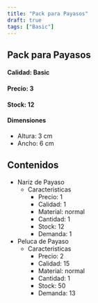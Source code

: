 ```yaml
---
title: "Pack para Payasos"
draft: true
tags: ["Basic"]
---
```

## Pack para Payasos
#### Calidad: Basic
#### Precio: 3
#### Stock: 12
#### Dimensiones
- Altura: 3 cm 
- Ancho: 6 cm
## Contenidos
- Nariz de Payaso
    - Caracteristicas
        - Precio: 1
        - Calidad: 1
        - Material: normal
        - Cantidad: 1
        - Stock: 12
        - Demanda: 1
- Peluca de Payaso
    - Caracteristicas
        - Precio: 2
        - Calidad: 15
        - Material: normal
        - Cantidad: 1
        - Stock: 50
        - Demanda: 13
